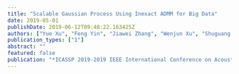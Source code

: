 ```yaml
---
title: "Scalable Gaussian Process Using Inexact ADMM for Big Data"
date: 2019-05-01
publishDate: 2019-06-12T09:48:22.163425Z
authors: ["Yue Xu", "Feng Yin", "Jiawei Zhang", "Wenjun Xu", "Shuguang Cui", "Zhi-Quan Luo"]
publication_types: ["1"]
abstract: ""
featured: false
publication: "*ICASSP 2019-2019 IEEE International Conference on Acoustics, Speech and Signal Processing (ICASSP)*"
---
```

